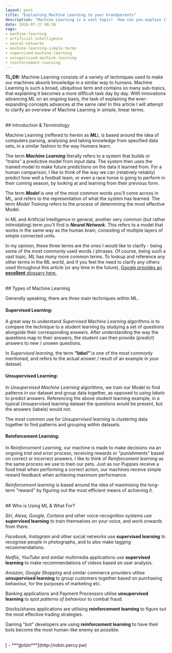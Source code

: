 ```yaml
---
layout: post
title: "Explaining Machine Learning to your Grandparents"
description: "Machine Learning is a vast topic!  How can you explain it in simple terms that even Grandma can understand?"
date: 2018-07-27 08:30
tags:
- machine-learning
- artificial-intelligence
- neural-networks
- machine-learning-simple-terms
- supervised-machine-learning
- unsupervised-machine-learning
- reinforcement-learning
---
```


**TL;DR:**  Machine Learning consists of a variety of techniques used to make our machines absorb knowledge in a similar way to humans.  Machine Learning is such a broad, ubiquitous term and contains so many sub-topics, that explaining it becomes a more difficult task day by day.  With innovations advancing ML on an ongoing basis, the task of explaining the ever-expanding concepts advances at the same rate!  In this article I will attempt to clarify an overview of Machine Learning in simple, linear terms.


<br/>
## Introduction &amp; Terminology

Machine Learning (reffered to herein as ***ML***), is based around the idea of computers parsing, analysing and taking knowledge from specified data sets, in a similar fashion to the way Humans learn.

The term ***Machine Learning*** literally refers to a system that builds or *"trains"* a predictive model from input data.  The system then uses the trained model to make future predictions on the data it learned from.  For a human comparison, I like to think of the way we can (relatively reliably) predict how well a football team, or even a race horse is going to perform in their coming season, by looking at and learning from their previous form.

The term ***Model*** is one of the most common words you'll come across in ML, and refers to the representation of what the system has learned.  The term *Model Training* refers to the process of determining the most effective Model.

In ML and Artificial Intelligence in general, another very common (but rather intimidating) term you'll find is ***Neural Network.***  This refers to a model that works in the same way as the human brain, consisting of multiple layers of simple connected units. 

In my opinion, these three terms are the ones I would like to clarify - being some of the most commonly used words / phrases.  Of course, being such a vast topic, ML has *many* more common terms.  To lookup and reference any other terms in the ML world, and if you feel the need to clarify any others used throughout this article (or any time in the future), [Google provides an **excellent** glossary here.](https://developers.google.com/machine-learning/glossary/) 


<br/>
## Types of Machine Learning

Generally speaking, there are *three* main techniques within ML.


#### Supervised Learning:

A great way to understand *Supervised Machine Learning* algorithms is to compare the technique to a student learning by studying a set of questions alongside their corresponding answers.  After understanding the way the questions map to their answers, the student can then provide (*predict*) answers to new / unseen questions.

In *Supervised learning*, the term ***"label"*** is one of the most commonly mentioned, and refers to the actual answer / result of an example in your dataset.
 

#### Unsupervised Learning:

In *Unsupervised Machine Learning* algorithms, we train our Model to find patterns in our dataset and group data together, as opposed to using *labels* to predict answers.  Referencing the above student learning example, in a typical *Unsupervised* learning dataset the questions would be present, but the answers (labels) would not.

The most common use for *Unsupervised learning* is clustering data together to find patterns and grouping within datasets.
 

#### Reinforcement Learning:
																																																																																																																																																																						
In *Reinforcement Learning*, our machine is made to make decisions via an ongoing *trial and error* process, receiving rewards or "punishments" based on correct or incorrect answers.  I like to think of *Reinforcement learning* as the same process we use to train our pets.  Just as our Puppies receive a food treat when performing a correct action, our machines receive simple reward feedback when achieving maximum performance.
																																																																																																																																																																																																																																																																																																																																																																																																																																																																																																																																																																																																																																																																																																																																																																																																																																																																																																																																																																																																																																																																																																																																																																																																																																																																																																																																																																																																																																																																																																																																																																																																																																																																																																																																																																																																																																																																																																																																																																																																																																																																																																																																																																																																																																																																																																																																																																																																																																																																																																																																																																																																																																																																																																																																																																																																																																																																																																																																																																																																																																																																																																																																																																																																																																																																																																																																																																																																																																																																																																																																																																																																																													
*Reinforcement learning* is based around the idea of maximising the long-term "reward" by figuring out the most efficient means of achieving it.


<br/>
## Who is Using ML &amp; What For?

*Siri, Alexa, Google, Cortana* and other voice-recognition systems use **supervised learning** to train themselves on your voice, and work onwards from there.

*Facebook, Instagram* and other social networks use **supervised learning** to recognise people in photographs, and to also make tagging recommendations.

*Netflix, YouTube* and similar multimedia applications use **supervised learning** to make recommendations of videos based on user analysis.

*Amazon, Google Shopping* and similar commerce providers utilise **unsupervised learning** to group customers together based on purchasing behaviour, for the purposes of marketing etc.

Banking applications and Payment Processors utilise **unsupervised learning** to spot *patterns of behaviour* to combat fraud.

Stocks/shares applications are utilising **reinforcement learning** to figure out the most effective trading strategies.

Gaming "bot" developers are using **reinforcement learning** to have their bots become the most human-like enemy as possible.


<br/>
[ - ***@rbin***](http://robin.percy.pw)
